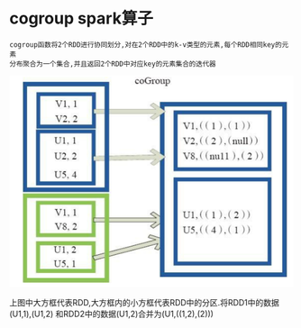 # cogroup spark算子
    cogroup函数将2个RDD进行协同划分,对在2个RDD中的k-v类型的元素,每个RDD相同key的元素
    分布聚合为一个集合,并且返回2个RDD中对应key的元素集合的迭代器
![image](https://github.com/williamzhang11/fastBigData/blob/master/src/main/java/com/xiu/fastBigData/cogroup/image/cogroup.jpg)

上图中大方框代表RDD,大方框内的小方框代表RDD中的分区.将RDD1中的数据(U1,1),(U1,2)
和RDD2中的数据(U1,2)合并为(U1,((1,2),(2)))
